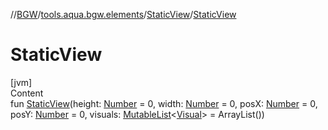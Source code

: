 //[BGW](../../../index.md)/[tools.aqua.bgw.elements](../index.md)/[StaticView](index.md)/[StaticView](-static-view.md)



# StaticView  
[jvm]  
Content  
fun [StaticView](-static-view.md)(height: [Number](https://kotlinlang.org/api/latest/jvm/stdlib/kotlin/-number/index.html) = 0, width: [Number](https://kotlinlang.org/api/latest/jvm/stdlib/kotlin/-number/index.html) = 0, posX: [Number](https://kotlinlang.org/api/latest/jvm/stdlib/kotlin/-number/index.html) = 0, posY: [Number](https://kotlinlang.org/api/latest/jvm/stdlib/kotlin/-number/index.html) = 0, visuals: [MutableList](https://kotlinlang.org/api/latest/jvm/stdlib/kotlin.collections/-mutable-list/index.html)<[Visual](../../tools.aqua.bgw.visual/-visual/index.md)> = ArrayList())  



